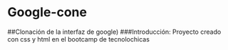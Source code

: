 # Google-cone 
##Clonación de la interfaz de google)
###Introducción: Proyecto creado con css y html  en el bootcamp de tecnolochicas


